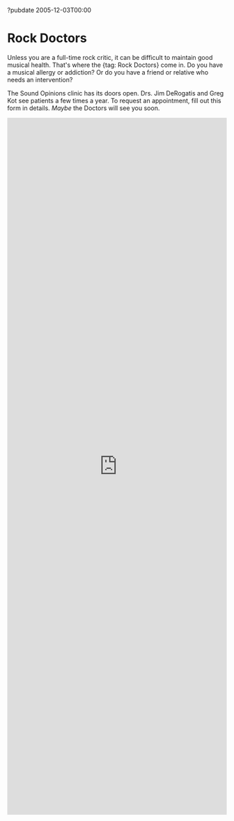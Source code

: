 ?pubdate 2005-12-03T00:00

# Rock Doctors

Unless you are a full-time rock critic, it can be difficult to maintain good musical health. That's where the {tag: Rock Doctors} come in. Do you have a musical allergy or addiction? Or do you have a friend or relative who needs an intervention?

The Sound Opinions clinic has its doors open. Drs. Jim DeRogatis and Greg Kot see patients a few times a year. To request an appointment, fill out this form in details. _Maybe_ the Doctors will see you soon.

<iframe width="100%" height="1600" scrolling="no" frameborder="no" src="https://docs.google.com/a/chicagopublicradio.org/forms/d/1LLCET4FjwiABKIrD-CT-trUXs6prXqwopU3u8E7WIXs/viewform"></iframe>